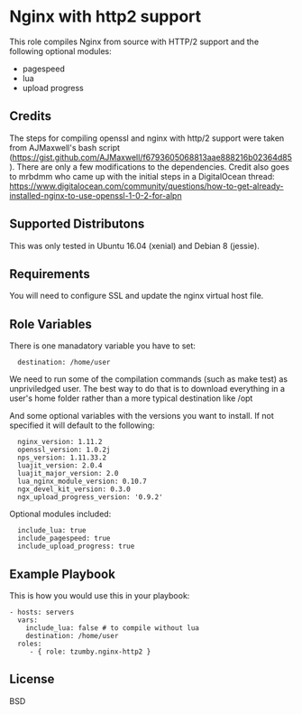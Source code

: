 Nginx with http2 support
=========

This role compiles Nginx from source with HTTP/2 support and the following optional modules:

* pagespeed
* lua
* upload progress

Credits
-------

The steps for compiling openssl and nginx with http/2 support were taken from AJMaxwell's bash script (https://gist.github.com/AJMaxwell/f6793605068813aae888216b02364d85). There are only a few modifications to the dependencies. Credit also goes to mrbdmm who came up with the initial steps in a DigitalOcean thread: https://www.digitalocean.com/community/questions/how-to-get-already-installed-nginx-to-use-openssl-1-0-2-for-alpn

Supported Distributons
----------------------

This was only tested in Ubuntu 16.04 (xenial) and Debian 8 (jessie).

Requirements
------------

You will need to configure SSL and update the nginx virtual host file.

Role Variables
--------------

There is one manadatory variable you have to set:
      
      destination: /home/user

We need to run some of the compilation commands (such as make test) as unpriviledged user. The best way to do that is to download everything in a user's home folder rather than a more typical destination like /opt

And some optional variables with the versions you want to install. If not specified it will default to the following:

      nginx_version: 1.11.2
      openssl_version: 1.0.2j
      nps_version: 1.11.33.2
      luajit_version: 2.0.4
      luajit_major_version: 2.0
      lua_nginx_module_version: 0.10.7
      ngx_devel_kit_version: 0.3.0
      ngx_upload_progress_version: '0.9.2'

Optional modules included:

      include_lua: true
      include_pagespeed: true
      include_upload_progress: true

Example Playbook
----------------

This is how you would use this in your playbook:

    - hosts: servers
      vars:
        include_lua: false # to compile without lua
        destination: /home/user
      roles:
         - { role: tzumby.nginx-http2 }

License
-------

BSD
